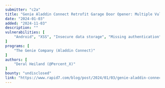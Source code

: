 ```yaml
---
submitter: "c2a"
title: "Genie Aladdin Connect Retrofit Garage Door Opener: Multiple Vulnerabilities"
date: "2024-01-03"
added: "2024-11-03"
description: ""
vulnerabilities: [
    "Android", "XSS", "Insecure data storage", "Missing authentication", "IDOR"
]
programs: [
    "The Genie Company (Aladdin Connect)"
]
authors: [
    "Deral Heiland (@Percent_X)"
]
bounty: "undisclosed"
link: "https://www.rapid7.com/blog/post/2024/01/03/genie-aladdin-connect-retrofit-garage-door-opener-multiple-vulnerabilities/"
---
```




